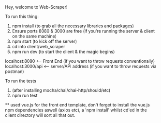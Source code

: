 Hey, welcome to Web-Scraper!


To run this thing:
1. npm install (to grab all the necessary libraries and packages)
2. Ensure ports 8080 & 3000 are free (if you're running the server & client on the same machine)
3. npm start (to kick off the server)
4. cd into client/web_scraper
5. npm run dev (to start the client & the magic begins)


localhost:8080 <-- Front End (if you want to throw requests conventionally)
localhost:3000/api <-- server/API address (if you want to throw requests via postman)

To run the tests
1. (after installing mocha/chai/chai-http/should/etc)
2. npm run test

** used vue.js for the front end template, don't forget to install the vue.js npm dependencies aswell (axios etc), a 'npm install' whilst cd'ed in the client directory will sort all that out.
